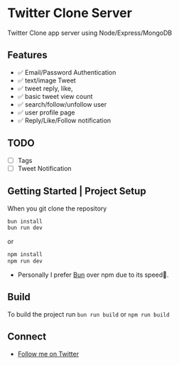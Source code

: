 # Twitter Clone Server

Twitter Clone app server using Node/Express/MongoDB

## Features

- ✅ Email/Password Authentication
- ✅ text/image Tweet
- ✅ tweet reply, like,
- ✅ basic tweet view count
- ✅ search/follow/unfollow user
- ✅ user profile page
- ✅ Reply/Like/Follow notification

## TODO

- [ ] Tags
- [ ] Tweet Notification

## Getting Started | Project Setup

When you git clone the repository

```bash
bun install
bun run dev
```

or

```bash
npm install
npm run dev
```

- Personally I prefer [Bun](https://github.com/oven-sh/bun) over npm due to its speed🚀.

## Build

To build the project run `bun run build` or `npm run build`

## Connect

- [Follow me on Twitter](https://twitter.com/@itsbohara)
